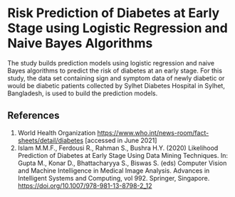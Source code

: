 # Risk Prediction of Diabetes at Early Stage using Logistic Regression and Naive Bayes Algorithms

The study builds prediction models using logistic regression and naive Bayes algorithms to predict the risk of diabetes at an early stage. For this study, the data set containing sign and symptom data of newly diabetic or would be diabetic patients collected by Sylhet Diabetes Hospital in Sylhet, Bangladesh, is used to build the prediction models.

## References

1. World Health Organization https://www.who.int/news-room/fact-sheets/detail/diabetes [accessed in
June 2021]
2. Islam M.M.F., Ferdousi R., Rahman S., Bushra H.Y. (2020) Likelihood Prediction of Diabetes at Early
Stage Using Data Mining Techniques. In: Gupta M., Konar D., Bhattacharyya S., Biswas S. (eds)
Computer Vision and Machine Intelligence in Medical Image Analysis. Advances in Intelligent Systems
and Computing, vol 992. Springer, Singapore. https://doi.org/10.1007/978-981-13-8798-2_12
